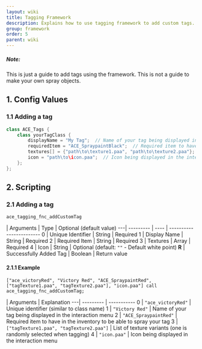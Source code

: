 ```yaml
---
layout: wiki
title: Tagging Framework
description: Explains how to use tagging framework to add custom tags.
group: framework
order: 5
parent: wiki
---
```


<div class="panel callout">
    <h5>Note:</h5>
    <p>This is just a guide to add tags using the framework. This is not a guide to make your own spray objects.</p>
</div>

## 1. Config Values

### 1.1 Adding a tag

```cpp
class ACE_Tags {
    class yourTagClass {
        displayName = "My Tag";  // Name of your tag being displayed in the interaction menu
        requiredItem = "ACE_SpraypaintBlack";  // Required item to have in the inventory to be able to spray your tag (eg. `"ACE_SpraypaintBlack"`, `"ACE_SpraypaintRed"`, `"ACE_SpraypaintGreen"`, `"ACE_SpraypaintBlue"` or any custom item from `CfgWeapons`)
        textures[] = {"path\to\texture1.paa", "path\to\texture2.paa"};  // List of texture variations (one is randomly selected when tagging)
        icon = "path\to\icon.paa";  // Icon being displayed in the interaction menu
    };
};
```


## 2. Scripting

### 2.1 Adding a tag

`ace_tagging_fnc_addCustomTag`

   | Arguments | Type | Optional (default value)
---| --------- | ---- | ------------------------
0  | Unique Identifier | String | Required
1  | Display Name | String | Required
2  | Required Item | String | Required
3  | Textures | Array | Required
4  | Icon | String | Optional (default: `""` - Default white point)
**R** | Successfully Added Tag | Boolean | Return value

#### 2.1.1 Example

`["ace_victoryRed", "Victory Red", "ACE_SpraypaintRed", ["tagTexture1.paa", "tagTexture2.paa"], "icon.paa"] call ace_tagging_fnc_addCustomTag;`

   | Arguments | Explanation
---| --------- | -----------
0  | `"ace_victoryRed"` | Unique identifier (similar to class name)
1  | `"Victory Red"` | Name of your tag being displayed in the interaction menu
2  | `"ACE_SpraypaintRed"` | Required item to have in the inventory to be able to spray your tag
3  | `["tagTexture1.paa", "tagTexture2.paa"]` | List of texture variants (one is randomly selected when tagging)
4  | `"icon.paa"` | Icon being displayed in the interaction menu
